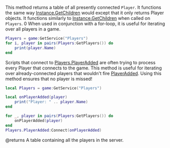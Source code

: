 This method returns a table of all presently connected `Player`. It functions the same way [Instance.GetChildren](https://developer.roblox.com/api-reference/function/Instance/GetChildren) would except that it only returns Player objects. It functions similarly to [Instance.GetChildren](https://developer.roblox.com/api-reference/function/Instance/GetChildren) when called on `Players`. 0 When used in conjunction with a for-loop, it is useful for iterating over all players in a game.

```lua
Players = game:GetService("Players")
for i, player in pairs(Players:GetPlayers()) do
	print(player.Name)
end
```

Scripts that connect to [Players.PlayerAdded](https://developer.roblox.com/api-reference/event/Players/PlayerAdded) are often trying to process every Player that connects to the game. This method is useful for iterating over already-connected players that wouldn't fire [PlayerAdded](https://developer.roblox.com/api-reference/event/Players/PlayerAdded). Using this method ensures that no player is missed!

```lua
local Players = game:GetService("Players")

local onPlayerAdded(player)
	print("Player: " .. player.Name)
end

for _, player in pairs(Players:GetPlayers()) do
	onPlayerAdded(player)
end
Players.PlayerAdded:Connect(onPlayerAdded)
```

@returns A table containing all the players in the server.